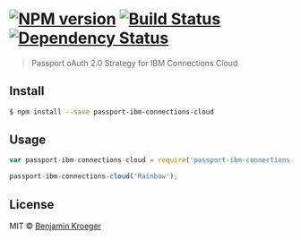 #  [![NPM version][npm-image]][npm-url] [![Build Status][travis-image]][travis-url] [![Dependency Status][daviddm-url]][daviddm-image]

> Passport oAuth 2.0 Strategy for IBM Connections Cloud


## Install

```sh
$ npm install --save passport-ibm-connections-cloud
```


## Usage

```js
var passport-ibm-connections-cloud = require('passport-ibm-connections-cloud');

passport-ibm-connections-cloud('Rainbow');
```


## License

MIT © [Benjamin Kroeger]()


[npm-url]: https://npmjs.org/package/passport-ibm-connections-cloud
[npm-image]: https://badge.fury.io/js/passport-ibm-connections-cloud.svg
[travis-url]: https://travis-ci.org/benkroeger/passport-ibm-connections-cloud
[travis-image]: https://travis-ci.org/benkroeger/passport-ibm-connections-cloud.svg?branch=master
[daviddm-url]: https://david-dm.org/benkroeger/passport-ibm-connections-cloud.svg?theme=shields.io
[daviddm-image]: https://david-dm.org/benkroeger/passport-ibm-connections-cloud
